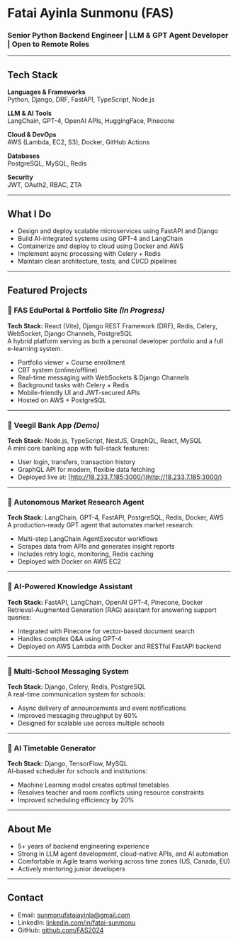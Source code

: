# Fatai Ayinla Sunmonu (FAS)  
### Senior Python Backend Engineer | LLM & GPT Agent Developer | Open to Remote Roles

---

## Tech Stack

**Languages & Frameworks**  
Python, Django, DRF, FastAPI, TypeScript, Node.js

**LLM & AI Tools**  
LangChain, GPT-4, OpenAI APIs, HuggingFace, Pinecone

**Cloud & DevOps**  
AWS (Lambda, EC2, S3), Docker, GitHub Actions

**Databases**  
PostgreSQL, MySQL, Redis

**Security**  
JWT, OAuth2, RBAC, ZTA

---

## What I Do

- Design and deploy scalable microservices using FastAPI and Django
- Build AI-integrated systems using GPT-4 and LangChain
- Containerize and deploy to cloud using Docker and AWS
- Implement async processing with Celery + Redis
- Maintain clean architecture, tests, and CI/CD pipelines

---

## Featured Projects

### 📘 FAS EduPortal & Portfolio Site *(In Progress)*  
**Tech Stack:** React (Vite), Django REST Framework (DRF), Redis, Celery, WebSocket, Django Channels, PostgreSQL  
A hybrid platform serving as both a personal developer portfolio and a full e-learning system.  
- Portfolio viewer + Course enrollment  
- CBT system (online/offline)  
- Real-time messaging with WebSockets & Django Channels  
- Background tasks with Celery + Redis  
- Mobile-friendly UI and JWT-secured APIs  
- Hosted on AWS + PostgreSQL

---

### 🏦 Veegil Bank App *(Demo)*  
**Tech Stack:** Node.js, TypeScript, NestJS, GraphQL, React, MySQL  
A mini core banking app with full-stack features:  
- User login, transfers, transaction history  
- GraphQL API for modern, flexible data fetching  
- Deployed live at: [http://18.233.7.185:3000/](http://18.233.7.185:3000/)

---

### 🤖 Autonomous Market Research Agent  
**Tech Stack:** LangChain, GPT-4, FastAPI, PostgreSQL, Redis, Docker, AWS  
A production-ready GPT agent that automates market research:  
- Multi-step LangChain AgentExecutor workflows  
- Scrapes data from APIs and generates insight reports  
- Includes retry logic, monitoring, Redis caching  
- Deployed with Docker on AWS EC2

---

### 🧠 AI-Powered Knowledge Assistant  
**Tech Stack:** FastAPI, LangChain, OpenAI GPT-4, Pinecone, Docker  
Retrieval-Augmented Generation (RAG) assistant for answering support queries:  
- Integrated with Pinecone for vector-based document search  
- Handles complex Q&A using GPT-4  
- Deployed on AWS Lambda with Docker and RESTful FastAPI backend

---

### 🏫 Multi-School Messaging System  
**Tech Stack:** Django, Celery, Redis, PostgreSQL  
A real-time communication system for schools:  
- Async delivery of announcements and event notifications  
- Improved messaging throughput by 60%  
- Designed for scalable use across multiple schools

---

### 📅 AI Timetable Generator  
**Tech Stack:** Django, TensorFlow, MySQL  
AI-based scheduler for schools and institutions:  
- Machine Learning model creates optimal timetables  
- Resolves teacher and room conflicts using resource constraints  
- Improved scheduling efficiency by 20%


---

## About Me

- 5+ years of backend engineering experience
- Strong in LLM agent development, cloud-native APIs, and AI automation
- Comfortable in Agile teams working across time zones (US, Canada, EU)
- Actively mentoring junior developers

---

## Contact

- Email: sunmonufataiayinla@gmail.com  
- LinkedIn: [linkedin.com/in/fatai-sunmonu](https://linkedin.com/in/fatai-sunmonu)  
- GitHub: [github.com/FAS2024](https://github.com/FAS2024)
